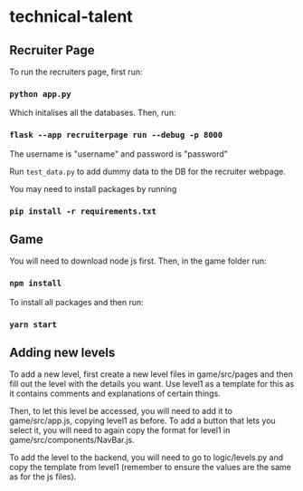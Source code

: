 # technical-talent

## Recruiter Page

To run the recruiters page, first run:
### `python app.py`

Which initalises all the databases. Then, run:

### `flask --app recruiterpage run --debug -p 8000`

The username is "username" and password is "password"

Run `test_data.py` to add dummy data to the DB for the recruiter webpage.

You may need to install packages by running
### `pip install -r requirements.txt`

## Game

You will need to download node js first. Then, in the game folder run:
### `npm install`

To install all packages and then run:
### `yarn start`

## Adding new levels

To add a new level, first create a new level files in game/src/pages and then
fill out the level with the details you want. Use level1 as a template for this
as it contains comments and explanations of certain things.

Then, to let this level be accessed, you will need to add it to game/src/app.js,
copying level1 as before. To add a button that lets you select it, you will need
to again copy the format for level1 in game/src/components/NavBar.js.

To add the level to the backend, you will need to go to logic/levels.py and
copy the template from level1 (remember to ensure the values are the same as for
the js files).
